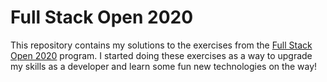 # Full Stack Open 2020

This repository contains my solutions to the exercises from the [Full Stack Open 2020](https://fullstackopen.com/en) program.
I started doing these exercises as a way to upgrade my skills as a developer and learn some fun new technologies on the way!
